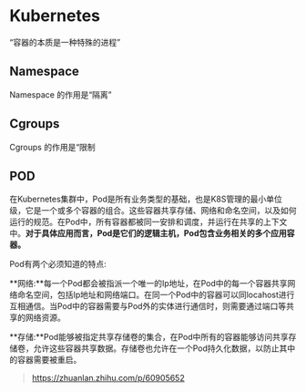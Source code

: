 # Kubernetes

“容器的本质是一种特殊的进程”

## Namespace

Namespace 的作用是“隔离”

## Cgroups

Cgroups 的作用是“限制

## POD

在Kubernetes集群中，Pod是所有业务类型的基础，也是K8S管理的最小单位级，它是一个或多个容器的组合。这些容器共享存储、网络和命名空间，以及如何运行的规范。在Pod中，所有容器都被同一安排和调度，并运行在共享的上下文中。**对于具体应用而言，Pod是它们的逻辑主机，Pod包含业务相关的多个应用容器。**

Pod有两个必须知道的特点: 

**网络:**每一个Pod都会被指派一个唯一的Ip地址，在Pod中的每一个容器共享网络命名空间，包括Ip地址和网络端口。在同一个Pod中的容器可以同locahost进行互相通信。当Pod中的容器需要与Pod外的实体进行通信时，则需要通过端口等共享的网络资源。

**存储:**Pod能够被指定共享存储卷的集合，在Pod中所有的容器能够访问共享存储卷，允许这些容器共享数据。存储卷也允许在一个Pod持久化数据，以防止其中的容器需要被重启。

> https://zhuanlan.zhihu.com/p/60905652